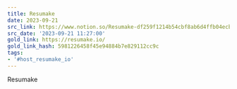 ```yaml
---
title: Resumake
date: 2023-09-21
src_link: https://www.notion.so/Resumake-df259f1214b54cbf8ab6d4ffb04ecb9c
src_date: '2023-09-21 11:27:00'
gold_link: https://resumake.io/
gold_link_hash: 5981226458f45e94884b7e829112cc9c
tags:
- '#host_resumake_io'
---
```








Resumake